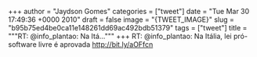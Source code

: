 
+++
author = "Jaydson Gomes"
categories = ["tweet"]
date = "Tue Mar 30 17:49:36 +0000 2010"
draft = false
image = "{TWEET_IMAGE}"
slug = "b95b75ed4be0ca11e148261dd69ac492bdb51379"
tags = ["tweet"]
title = """RT: @info_plantao: Na Itá..."""
+++
RT: @info_plantao: Na Itália, lei pró-software livre é aprovada http://bit.ly/aOFfcn
